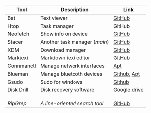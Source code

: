 | Tool       | Description                   | Link                                                                                                                         |
| ---------- | ----------------------------- | ---------------------------------------------------------------------------------------------------------------------------- |
| Bat        | Text viewer                   | [GitHub](https://github.com/sharkdp/bat)                                                                                     |
| Htop       | Task manager                  | [GitHub](https://github.com/htop-dev/htop)                                                                                   |
| Neofetch   | Show info on device           | [GitHub](https://github.com/dylanaraps/neofetch)                                                                             |
| Stacer     | Another task manager (*main*) | [GitHub](https://github.com/oguzhaninan/Stacer)                                                                              |
| XDM        | Download manager              | [GitHub](https://github.com/subhra74/xdm)                                                                                    |
| Marktext   | Markdown text editor          | [GitHub](https://github.com/marktext/marktext)                                                                               |
| Connmanctl | Manage network interfaces     | [Apt](https://packages.debian.org/bookworm/connman)                                                                          |
| Blueman    | Manage bluetooth devices      | [Github](https://github.com/blueman-project/blueman?tab=readme-ov-file), [Apt](https://packages.debian.org/bookworm/blueman) |
| Gsudo      | Sudo for windows              | [Github](https://github.com/gerardog/gsudo)                                                                                  |
| Disk Drill | Disk recovery software        | [Google drive](https://drive.google.com/file/d/1ztaaO9CBkXhGeojjeinbPzfPYUiEyDf2/view?usp=drive_link)                        |
|            |                               |                                                                                                                              |
|            |                               |                                                                                                                              |
|            |                               |                                                                                                                              |
| *RipGrep*  | *A line-oriented search tool* | [GitHub](https://github.com/BurntSushi/ripgrep)                                                                              |

